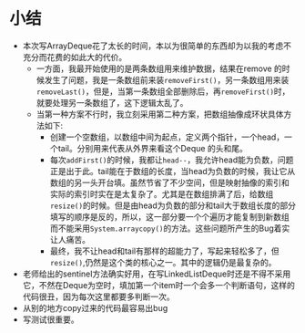 # 小结
* 本次写ArrayDeque花了太长的时间，本以为很简单的东西却为以我的考虑不充分而花费的如此大的代价。
  * 一方面，我最开始使用的是两条数组用来维护数据，结果在remove 的时候发生了问题，我是一条数组前来装`removeFirst()`，另一条数组用来装`removeLast()`，但是，当第一条数组全部删除后，再`removeFirst()`时，就要处理另一条数组了，这下逻辑太乱了。
  * 当第一种方案不行时，我立刻采用第二种方案，把数组抽像成环状具体方法如下:
    * 创建一个空数组，以数组中间为起点，定义两个指针，一个head，一个tail。分别用来代表从外界来看这个Deque 的头和尾。
    * 每次`addFirst()`的时候，我都让`head--`，我允许head能为负数，问题正是出于此。tail能在于数组的长度，当head为负数的时候，我让它从数组的另一头开台填。虽然节省了不少空间，但是映射抽像的索引和实际的索引时实在是太复杂了。尤其是在数组排满了后，给数组`resize()`的时候。但是由head为负数的部分和tail大于数组长度的部分填写的顺序是反的，所以，这一部分要一个个遍历才能复制到新数组而不能采用`System.arraycopy()`的方法。这些问题所产生的Bug着实让人痛苦。
    * 最终，我不让head和tail有那样的超能力了，写起来轻松多了，但`resize()`,仍然是这个类的核心之一。其中的逻辑仍是最复杂的。
* 老师给出的sentinel方法确实好用，在写LinkedListDeque时还是不得不采用它，不然在Deque为空时，填加第一个item时一个会多一个判断语句，这样的代码很丑，因为每次这里都要多判断一次。
* 从别的地方copy过来的代码最容易出bug
* 写测试很重要。
